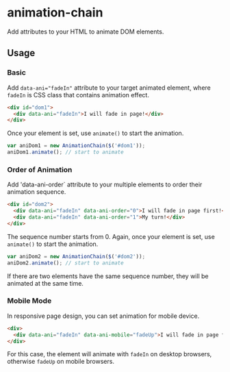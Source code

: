 # animation-chain
Add attributes to your HTML to animate DOM elements.

## Usage
### Basic
Add `data-ani="fadeIn"` attribute to your target animated element, where `fadeIn` is CSS class that contains animation effect.
```html
<div id="dom1">
  <div data-ani="fadeIn">I will fade in page!</div>
</div>
```
Once your element is set, use `animate()` to start the animation.
```javascript
var aniDom1 = new AnimationChain($('#dom1'));
aniDom1.animate(); // start to animate
```

### Order of Animation
Add 'data-ani-order` attribute to your multiple elements to order their animation sequence.
```html
<div id="dom2">
  <div data-ani="fadeIn" data-ani-order="0">I will fade in page first!</div>
  <div data-ani="fadeIn" data-ani-order="1">My turn!</div>
</div>
```
The sequence number starts from 0. Again, once your element is set, use `animate()` to start the animation.
```javascript
var aniDom2 = new AnimationChain($('#dom2'));
aniDom2.animate(); // start to animate
```
If there are two elements have the same sequence number, they will be animated at the same time.

### Mobile Mode
In responsive page design, you can set animation for mobile device.
```html
<div>
  <div data-ani="fadeIn" data-ani-mobile="fadeUp">I will fade in page first!</div>
</div>
```
For this case, the element will animate with `fadeIn` on desktop browsers, otherwise `fadeUp` on mobile browsers.
